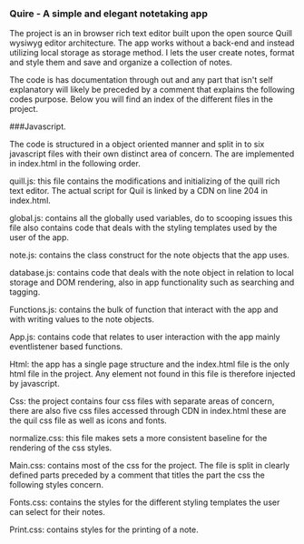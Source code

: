 ### Quire - A simple and elegant notetaking app
The project is an in browser rich text editor built upon the open source Quill wysiwyg editor architecture. The app works without a back-end and instead utilizing local storage as storage method. I lets the user create notes, format and style them and save and organize a collection of notes.

The code is has documentation through out and any part that isn't self explanatory will likely be preceded by a comment that explains the following codes purpose. Below you will find an index of the different files in the project.


###Javascript.

The code is structured in a object oriented manner and split in to six javascript files with their own distinct area of concern. The are implemented in index.html in the following order.

quill.js: this file contains the modifications and initializing of the quill rich text editor. The actual script for Quil is linked by a CDN on line 204 in index.html.

global.js: contains all the globally used variables, do to scooping issues this file also contains code that deals with the styling templates used by the user of the app.

note.js: contains the class construct for the note objects that the app uses.

database.js: contains code that deals with the note object in relation to local storage and DOM rendering, also in app functionality such as searching and tagging.

Functions.js: contains the bulk of function that interact with the app and with writing values to the note objects.

App.js: contains code that relates to user interaction with the app mainly eventlistener based functions.


Html: the app has a single page structure and the index.html file is the only html file in the project. Any element not found in this file is therefore injected by javascript.


Css: the project contains four css files with separate areas of concern, there are also five css files accessed through CDN in index.html these are the quil css file as well as icons and fonts.

normalize.css: this file makes sets a more consistent baseline for the rendering of the css styles.

Main.css: contains most of the css for the project. The file is split in clearly defined parts preceded by a comment that titles the part the css the following styles concern.

Fonts.css: contains the styles for the different styling templates the user can select for their notes.

Print.css: contains styles for the printing of a note.
